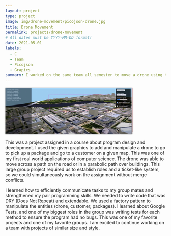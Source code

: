 ```yaml
---
layout: project
type: project
image: img/drone-movement/picojson-drone.jpg
title: Drone Movement
permalink: projects/drone-movement
# All dates must be YYYY-MM-DD format!
date: 2021-05-01
labels:
  - C
  - Team
  - Picojson
  - Grapics
summary: I worked on the same team all semester to move a drone using the pre-made graphics. The drone picked up and delivered packages to customers.
---
```


<div class="text-center p-4">
  <img width="400px" src="../img/drone-movement/drone-map.png" class="img-thumbnail" >
</div>

This was a project assigned in a course about program design and development. I used the given graphics to add and manipulate a drone to go to pick up a package and go to a customer on a given map. This was one of my first real world applications of computer science. The drone was able to move across a path on the road or in a parabolic path over buildings. This large group project required us to establish roles and a ticket-like system, so we could simultaneously work on the assignment without merge conflicts. 

I learned how to efficiently communicate tasks to my group mates and strengthened my pair programming skills. We needed to write code that was DRY (Does Not Repeat) and extendable. We used a factory pattern to manipulate the entities (drone, customer, packages). I learned about Google Tests, and one of my biggest roles in the group was writing tests for each method to ensure the program had no bugs. This was one of my favorite projects and one of my favorite groups. I am excited to continue working on a team with projects of similar size and style.



<br>
<br>
<br>
